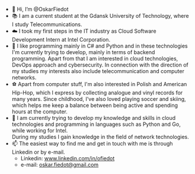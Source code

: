 - 👋 Hi, I’m @OskarFiedot
- 📚 I am a current student at the Gdansk University of Technology, where I study Telecommunications.
- :cloud: I took my first steps in the IT industry as Cloud Software Development Intern at Intel Corporation.
- 👀 I like programming mainly in C# and Python and in these technologies I'm currently trying to develop, mainly in terms of backend programming. 
Apart from that I am interested in cloud technologies, DevOps approach and cybersecurity. 
In connection with the direction of my studies my interests also include telecommunication and computer networks. 
- ⚽ Apart from computer stuff, I'm also interested in Polish and American Hip-Hop, which I express by collecting analogue and vinyl records for many years. 
Since childhood, I've also loved playing soccer and skiing, 
which helps me keep a balance between being active and spending hours at the computer.
- 🌱 I am currently trying to develop my knowledge and skills in cloud technologies and programming in languages such as Python and Go, while working for Intel.  
During my studies I gain knowledge in the field of network technologies.
- 📫 The easiest way to find me and get in touch with me is through Linkedin or by e-mail.
  - Linkedin: www.linkedin.com/in/ofiedot
  - e-mail: oskar.fiedot@gmail.com

<!---
OskarFiedot/OskarFiedot is a ✨ special ✨ repository because its `README.md` (this file) appears on your GitHub profile.
You can click the Preview link to take a look at your changes.
--->
